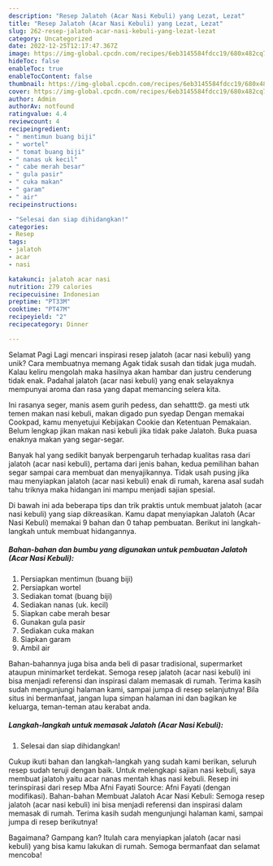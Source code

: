 ```yaml
---
description: "Resep Jalatoh (Acar Nasi Kebuli) yang Lezat, Lezat"
title: "Resep Jalatoh (Acar Nasi Kebuli) yang Lezat, Lezat"
slug: 262-resep-jalatoh-acar-nasi-kebuli-yang-lezat-lezat
category: Uncategorized
date: 2022-12-25T12:17:47.367Z
image: https://img-global.cpcdn.com/recipes/6eb3145584fdcc19/680x482cq70/jalatoh-acar-nasi-kebuli-foto-resep-utama.jpg
hideToc: false
enableToc: true
enableTocContent: false
thumbnail: https://img-global.cpcdn.com/recipes/6eb3145584fdcc19/680x482cq70/jalatoh-acar-nasi-kebuli-foto-resep-utama.jpg
cover: https://img-global.cpcdn.com/recipes/6eb3145584fdcc19/680x482cq70/jalatoh-acar-nasi-kebuli-foto-resep-utama.jpg
author: Admin
authorAv: notfound
ratingvalue: 4.4
reviewcount: 4
recipeingredient:
- " mentimun buang biji"
- " wortel"
- " tomat buang biji"
- " nanas uk kecil"
- " cabe merah besar"
- " gula pasir"
- " cuka makan"
- " garam"
- " air"
recipeinstructions:

- "Selesai dan siap dihidangkan!"
categories:
- Resep
tags:
- jalatoh
- acar
- nasi

katakunci: jalatoh acar nasi 
nutrition: 279 calories
recipecuisine: Indonesian
preptime: "PT33M"
cooktime: "PT47M"
recipeyield: "2"
recipecategory: Dinner

---
```



Selamat Pagi Lagi mencari inspirasi resep jalatoh (acar nasi kebuli) yang unik? Cara membuatnya memang Agak tidak susah dan tidak juga mudah. Kalau keliru mengolah maka hasilnya akan hambar dan justru cenderung tidak enak. Padahal jalatoh (acar nasi kebuli) yang enak selayaknya mempunyai aroma dan rasa yang dapat memancing selera kita.


Ini rasanya seger, manis asem gurih pedess, dan sehattt😍. ga mesti utk temen makan nasi kebuli, makan digado pun syedap Dengan memakai Cookpad, kamu menyetujui Kebijakan Cookie dan Ketentuan Pemakaian. Belum lengkap jikan makan nasi kebuli jika tidak pake Jalatoh. Buka puasa enaknya makan yang segar-segar.

Banyak hal yang sedikit banyak berpengaruh terhadap kualitas rasa dari jalatoh (acar nasi kebuli), pertama dari jenis bahan, kedua pemilihan bahan segar sampai cara membuat dan menyajikannya. Tidak usah pusing jika mau menyiapkan jalatoh (acar nasi kebuli) enak di rumah, karena asal sudah tahu triknya maka hidangan ini mampu menjadi sajian spesial.


Di bawah ini ada beberapa tips dan trik praktis untuk membuat jalatoh (acar nasi kebuli) yang siap dikreasikan. Kamu dapat menyiapkan Jalatoh (Acar Nasi Kebuli) memakai 9 bahan dan 0 tahap pembuatan. Berikut ini langkah-langkah untuk membuat hidangannya.

<!--inarticleads1-->

##### Bahan-bahan dan bumbu yang digunakan untuk pembuatan Jalatoh (Acar Nasi Kebuli):

1. Persiapkan  mentimun (buang biji)
1. Persiapkan  wortel
1. Sediakan  tomat (buang biji)
1. Sediakan  nanas (uk. kecil)
1. Siapkan  cabe merah besar
1. Gunakan  gula pasir
1. Sediakan  cuka makan
1. Siapkan  garam
1. Ambil  air


Bahan-bahannya juga bisa anda beli di pasar tradisional, supermarket ataupun minimarket terdekat. Semoga resep jalatoh (acar nasi kebuli) ini bisa menjadi referensi dan inspirasi dalam memasak di rumah. Terima kasih sudah mengunjungi halaman kami, sampai jumpa di resep selanjutnya! Bila situs ini bermanfaat, jangan lupa simpan halaman ini dan bagikan ke keluarga, teman-teman atau kerabat anda. 

<!--inarticleads2-->

##### Langkah-langkah untuk memasak Jalatoh (Acar Nasi Kebuli):


1. Selesai dan siap dihidangkan!

Cukup ikuti bahan dan langkah-langkah yang sudah kami berikan, seluruh resep sudah teruji dengan baik. Untuk melengkapi sajian nasi kebuli, saya membuat jalatoh yaitu acar nanas mentah khas nasi kebuli. Resep ini terinspirasi dari resep Mba Afni Fayati Source: Afni Fayati (dengan modifikasi). Bahan-bahan Membuat Jalatoh Acar Nasi Kebuli: Semoga resep jalatoh (acar nasi kebuli) ini bisa menjadi referensi dan inspirasi dalam memasak di rumah. Terima kasih sudah mengunjungi halaman kami, sampai jumpa di resep berikutnya! 

Bagaimana? Gampang kan? Itulah cara menyiapkan jalatoh (acar nasi kebuli) yang bisa kamu lakukan di rumah. Semoga bermanfaat dan selamat mencoba!
